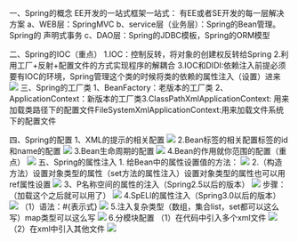 一、Spring的概念
EE开发的一站式框架一站式：
有EE或者SE开发的每一层解决方案
a、WEB层：SpringMVC
b、service层（业务层）：Spring的Bean管理。Spring的 声明式事务
c、DAO层：Spring的JDBC模板，Spring的ORM模型

二、Spring的IOC（重点）
1.IOC：控制反转，将对象的创建权反转给Spring
2.利用工厂+反射+配置文件的方式实现程序的解耦合
3.IOC和DIDI:依赖注入前提必须要有IOC的环境，Spring管理这个类的时候将类的依赖的属性注入（设置）进来
![](_v_images/_1531798409_27205.png)
三、Spring的工厂类
1、BeanFactory：老版本的工厂类
2、ApplicationContext：新版本的工厂类3.ClassPathXmlApplicationContext: 用来加载类路径下的配置文件FileSystemXmlApplicationContext:用来加载文件系统下的配置文件

四、Spring的配置
1、XML的提示的相关配置
![](_v_images/_1531798526_1039.png)
2.Bean标签的相关配置<bean>标签的id和name的配置
![](_v_images/_1531798548_18431.png)
3.Bean生命周期的配置
![](_v_images/_1531798555_29282.png)
4.Bean的作用就你范围的配置（重点）
![](_v_images/_1531798572_23378.png)
五、Spring的属性注入
	1. 给Bean中的属性设置值的方法：
![](_v_images/_1531798582_18475.png)
2.（构造方法）设置对象类型的属性（set方法的属性注入）设置对象类型的属性也可以用ref属性设置
![](_v_images/_1531798593_10961.png)
3、P名称空间的属性的注入（Spring2.5以后的版本）
![](_v_images/_1531798610_26300.png)
步骤：（加载这个之后就可以用了）
![](_v_images/_1531798621_10518.png)
4.SpELl的属性注入（Spring3.0以后的版本）
![](_v_images/_1531798630_23208.png)
（1）语法：#{表示式}
![](_v_images/_1531798648_2877.png)
5.注入复杂类型（数组，集合list，set都可以这么写）map类型可以这么写
![](_v_images/_1531798657_23569.png)
6.分模块配置
（1）在代码中引入多个xml文件
![](_v_images/_1531798665_27278.png)
（2）在xml中引入其他文件
![](_v_images/_1531798674_542.png)
